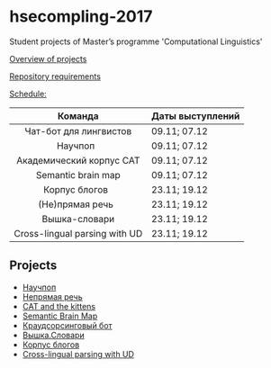 # hsecompling-2017
Student projects of Master’s programme 'Computational Linguistics'

[Overview of projects](https://drive.google.com/drive/folders/0By_EeIOyAYzoWTBBN1FETHVVd3c?usp=sharing)

[Repository requirements](https://docs.google.com/document/d/1FTWZGQ27T3_2CKVMz4JMvXKGoEMvtdR8EW16YFclyHY/edit?usp=sharing)

[Schedule:](https://docs.google.com/spreadsheets/d/1MRXg5dPZTSMCf12A1EUHafZo3qPTgteulERBFhkOO0k/edit?usp=sharing) 

| Команда                       | Даты выступлений   |
| :---------------------------: |:-------------------| 
| Чат-бот для лингвистов        | 09.11; 07.12       | 
| Научпоп                       | 09.11; 07.12       | 
| Академический корпус CAT      | 09.11; 07.12       |
| Semantic brain map            | 09.11; 07.12       | 
| Корпус блогов                 | 23.11; 19.12       | 
| (Не)прямая речь               | 23.11; 19.12       | 
| Вышка-словари                 | 23.11; 19.12       |  
| Cross-lingual parsing with UD | 23.11; 19.12       | 

Projects
--------
* [Научпоп](https://github.com/ana-kuznetsova/Popular-Sience-Texts-Compling-research)
* [Непрямая речь](https://github.com/DanilSko/speech)
* [CAT and the kittens](https://github.com/MariaFjodorowa/catandthekittens)
* [Semantic Brain Map](https://github.com/bakarov/semantic-brain-map)
* [Краудсорсинговый бот](https://github.com/helmeton/crowdsourcingmarkup)
* [Вышка.Словари](https://github.com/semenovabnl/hse.dictionaries.git)
* [Корпус блогов](https://github.com/BasilisAndr/blogs)
* [Cross-lingual parsing with UD](https://github.com/ftyers/cross-lingual-parsing)

